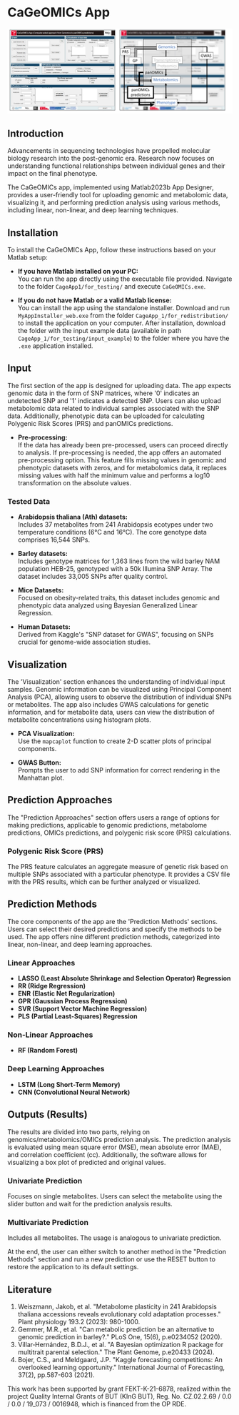 # CaGeOMICs App

![Alt text](CaGeOMICs_scheme.jpg)


## Introduction

Advancements in sequencing technologies have propelled molecular biology research into the post-genomic era. Research now focuses on understanding functional relationships between individual genes and their impact on the final phenotype. 

The CaGeOMICs app, implemented using Matlab2023b App Designer, provides a user-friendly tool for uploading genomic and metabolomic data, visualizing it, and performing prediction analysis using various methods, including linear, non-linear, and deep learning techniques.

## Installation

To install the CaGeOMICs App, follow these instructions based on your Matlab setup:

- **If you have Matlab installed on your PC:**  
  You can run the app directly using the executable file provided. Navigate to the folder `CageApp1/for_testing/` and execute `CaGeOMICs.exe`.

- **If you do not have Matlab or a valid Matlab license:**  
  You can install the app using the standalone installer. Download and run `MyAppInstaller_web.exe` from the folder `CageApp_1/for_redistribution/` to install the application on your computer. After installation, download the folder with the input example data (available in path `CageApp_1/for_testing/input_example`) to the folder where you have the `.exe` application installed.

## Input

The first section of the app is designed for uploading data. The app expects genomic data in the form of SNP matrices, where '0' indicates an undetected SNP and '1' indicates a detected SNP. Users can also upload metabolomic data related to individual samples associated with the SNP data. Additionally, phenotypic data can be uploaded for calculating Polygenic Risk Scores (PRS) and panOMICs predictions.

- **Pre-processing:**  
  If the data has already been pre-processed, users can proceed directly to analysis. If pre-processing is needed, the app offers an automated pre-processing option. This feature fills missing values in genomic and phenotypic datasets with zeros, and for metabolomics data, it replaces missing values with half the minimum value and performs a log10 transformation on the absolute values.

### Tested Data

- **Arabidopsis thaliana (Ath) datasets:**  
  Includes 37 metabolites from 241 Arabidopsis ecotypes under two temperature conditions (6°C and 16°C). The core genotype data comprises 16,544 SNPs.

- **Barley datasets:**  
  Includes genotype matrices for 1,363 lines from the wild barley NAM population HEB-25, genotyped with a 50k Illumina SNP Array. The dataset includes 33,005 SNPs after quality control.

- **Mice Datasets:**  
  Focused on obesity-related traits, this dataset includes genomic and phenotypic data analyzed using Bayesian Generalized Linear Regression.

- **Human Datasets:**  
  Derived from Kaggle's "SNP dataset for GWAS", focusing on SNPs crucial for genome-wide association studies.

## Visualization

The 'Visualization' section enhances the understanding of individual input samples. Genomic information can be visualized using Principal Component Analysis (PCA), allowing users to observe the distribution of individual SNPs or metabolites. The app also includes GWAS calculations for genetic information, and for metabolite data, users can view the distribution of metabolite concentrations using histogram plots.

- **PCA Visualization:**  
  Use the `mapcaplot` function to create 2-D scatter plots of principal components.

- **GWAS Button:**  
  Prompts the user to add SNP information for correct rendering in the Manhattan plot.

## Prediction Approaches

The "Prediction Approaches" section offers users a range of options for making predictions, applicable to genomic predictions, metabolome predictions, OMICs predictions, and polygenic risk score (PRS) calculations.

### Polygenic Risk Score (PRS)

The PRS feature calculates an aggregate measure of genetic risk based on multiple SNPs associated with a particular phenotype. It provides a CSV file with the PRS results, which can be further analyzed or visualized.

## Prediction Methods

The core components of the app are the 'Prediction Methods' sections. Users can select their desired predictions and specify the methods to be used. The app offers nine different prediction methods, categorized into linear, non-linear, and deep learning approaches.

### Linear Approaches

- **LASSO (Least Absolute Shrinkage and Selection Operator) Regression**  
- **RR (Ridge Regression)**  
- **ENR (Elastic Net Regularization)**  
- **GPR (Gaussian Process Regression)**  
- **SVR (Support Vector Machine Regression)**  
- **PLS (Partial Least-Squares) Regression**  

### Non-Linear Approaches

- **RF (Random Forest)**  

### Deep Learning Approaches

- **LSTM (Long Short-Term Memory)**  
- **CNN (Convolutional Neural Network)**  

## Outputs (Results)

The results are divided into two parts, relying on genomics/metabolomics/OMICs prediction analysis. The prediction analysis is evaluated using mean square error (MSE), mean absolute error (MAE), and correlation coefficient (cc). Additionally, the software allows for visualizing a box plot of predicted and original values.

### Univariate Prediction

Focuses on single metabolites. Users can select the metabolite using the slider button and wait for the prediction analysis results.

### Multivariate Prediction

Includes all metabolites. The usage is analogous to univariate prediction.

At the end, the user can either switch to another method in the "Prediction Methods" section and run a new prediction or use the RESET button to restore the application to its default settings.

## Literature

1. Weiszmann, Jakob, et al. "Metabolome plasticity in 241 Arabidopsis thaliana accessions reveals evolutionary cold adaptation processes." Plant physiology 193.2 (2023): 980-1000.
2. Gemmer, M.R., et al. "Can metabolic prediction be an alternative to genomic prediction in barley?." PLoS One, 15(6), p.e0234052 (2020).
3. Villar‐Hernández, B.D.J., et al. "A Bayesian optimization R package for multitrait parental selection." The Plant Genome, p.e20433 (2024).
4. Bojer, C.S., and Meldgaard, J.P. "Kaggle forecasting competitions: An overlooked learning opportunity." International Journal of Forecasting, 37(2), pp.587-603 (2021).




This work has been supported by grant FEKT-K-21-6878, realized within the project Quality Internal Grants of BUT (KInG BUT), Reg. No. CZ.02.2.69 / 0.0 / 0.0 / 19_073 / 0016948, which is financed from the OP RDE.

